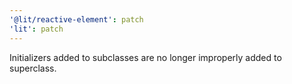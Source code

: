 ```yaml
---
'@lit/reactive-element': patch
'lit': patch
---
```


Initializers added to subclasses are no longer improperly added to superclass.
